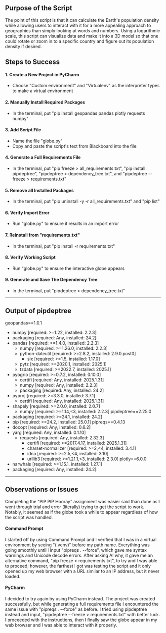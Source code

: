 ## Purpose of the Script
The point of this script is that it can calculate the Earth's population density while allowing users to interact with it for a more appealing approach to geographics than simply looking at words and numbers. Using a logarithmic scale, this script can visualize data and make it into a 3D model so that one could rotate or zoom in to a specific country and figure out its population density if desired.

## Steps to Success
#### 1. Create a New Project in PyCharm
* Choose "Custom environment" and "Virtualenv" as the interpreter types to make a virtual environment
#### 2. Manually Install Required Packages
* In the terminal, put "pip install geopandas pandas plotly requests numpy"
#### 3. Add Script File
* Name the file "globe.py"
* Copy and paste the script's text from Blackboard into the file
#### 4. Generate a Full Requirements File
* In the terminal, put "pip freeze > all_requirements.txt", "pip install pipdeptree", "pipdeptree > dependency_tree.txt", and "pipdeptree --freeze > requirements.txt"
#### 5. Remove all Installed Packages
* In the terminal, put "pip uninstall -y -r all_requirements.txt" and "pip list"
#### 6. Verify Import Error
* Run "globe.py" to ensure it results in an import error
#### 7. Reinstall from "requirements.txt"
* In the terminal, put "pip install -r requirements.txt"
#### 8. Verify Working Script
* Run "globe.py" to ensure the interactive globe appears
#### 9. Generate and Save The Dependency Tree
* In the terminal, put "pipdeptree > dependency_tree.txt"

---
## Output of pipdeptree
geopandas==1.0.1
  - numpy [required: >=1.22, installed: 2.2.3]
  - packaging [required: Any, installed: 24.2]
  - pandas [required: >=1.4.0, installed: 2.2.3]
    - numpy [required: >=1.26.0, installed: 2.2.3]
    - python-dateutil [required: >=2.8.2, installed: 2.9.0.post0]
      - six [required: >=1.5, installed: 1.17.0]
    - pytz [required: >=2020.1, installed: 2025.1]
    - tzdata [required: >=2022.7, installed: 2025.1]
  - pyogrio [required: >=0.7.2, installed: 0.10.0]
    - certifi [required: Any, installed: 2025.1.31]
    - numpy [required: Any, installed: 2.2.3]
    - packaging [required: Any, installed: 24.2]
  - pyproj [required: >=3.3.0, installed: 3.7.1]
    - certifi [required: Any, installed: 2025.1.31]
  - shapely [required: >=2.0.0, installed: 2.0.7]
    - numpy [required: >=1.14,<3, installed: 2.2.3]
pipdeptree==2.25.0
  - packaging [required: >=24.1, installed: 24.2]
  - pip [required: >=24.2, installed: 25.0.1]
pipreqs==0.4.13
  - docopt [required: Any, installed: 0.6.2]
  - yarg [required: Any, installed: 0.1.10]
    - requests [required: Any, installed: 2.32.3]
      - certifi [required: >=2017.4.17, installed: 2025.1.31]
      - charset-normalizer [required: >=2,<4, installed: 3.4.1]
      - idna [required: >=2.5,<4, installed: 3.10]
      - urllib3 [required: >=1.21.1,<3, installed: 2.3.0]
plotly==6.0.0
  - narwhals [required: >=1.15.1, installed: 1.27.1]
  - packaging [required: Any, installed: 24.2]

---
## Observations or Issues
Completing the "PIP PIP Hooray" assignment was easier said than done as I went through trial and error (literally) trying to get the script to work. Notably, it seemed as if the globe took a while to appear regardless of how the script was handled.

#### Command Prompt
I started off by using Command Prompt and I verified that I was in a virtual environment by seeing "(.venv)" before my path name. Everything was going smoothly until I input "pipreqs . --force", which gave me syntax warnings and Unicode decode errors. After asking AI why, it gave me an alternative command, "pip freeze > requirements.txt", to try and I was able to proceed; however, the farthest I got was testing the script and it only opened up my web browser with a URL similar to an IP address, but it never loaded.

#### PyCharm
I decided to try again by using PyCharm instead. The project was created successfully, but while generating a full requirements file I encountered the same issue with "pipreqs . --force" as before. I tried using pipdeptree instead and input, "pipdeptree --freeze > requirements.txt" with better luck. I proceeded with the instructions, then I finally saw the globe appear in my web browser and I was able to interact with it properly.
